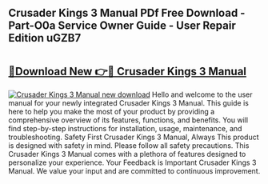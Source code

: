 ## Crusader Kings 3 Manual PDf Free Download - Part-O0a Service Owner Guide - User Repair Edition uGZB7

# <h2><a href="http://bc36356.oget.top/?id=Crusader+Kings+3+Manual">🔗Download New 👉🔴 Crusader Kings 3 Manual</a></h2>

[![Crusader Kings 3 Manual new download](https://i.imgur.com/5g1atiW.png)](http://bc36356.oget.top/?id=Crusader+Kings+3+Manual)
Hello and welcome to the user manual for your newly integrated Crusader Kings 3 Manual. This guide is here to help you make the most of your product by providing a comprehensive overview of its features, functions, and benefits. You will find step-by-step instructions for installation, usage, maintenance, and troubleshooting. Safety First Crusader Kings 3 Manual, Always This product is designed with safety in mind. Please follow all safety precautions. This Crusader Kings 3 Manual comes with a plethora of features designed to personalize your experience. Your Feedback is Important Crusader Kings 3 Manual. We value your input and are committed to continuous improvement.
